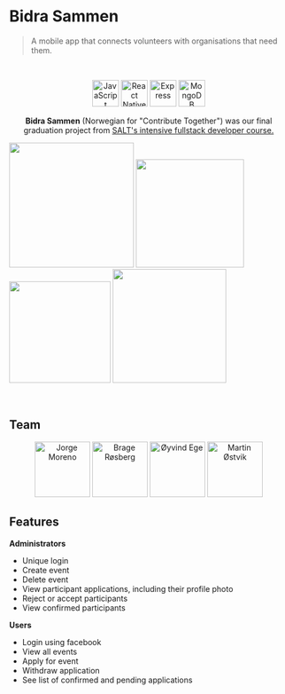 # Bidra Sammen
> A mobile app that connects volunteers with organisations that need them.

<br>

<p align="center">
  <a href="https://developer.mozilla.org/en-US/docs/Web/JavaScript" title="JavaScript"><img src="https://github.com/tomchen/stack-icons/blob/master/logos/javascript.svg" alt="JavaScript" width="48px" height="48px"></a>
  <a href="https://reactnative.dev/" title="React Native"><img src="https://github.com/tomchen/stack-icons/blob/master/logos/react.svg" alt="React Native" width="48px" height="48px"></a>
  <a href="https://expressjs.com/" title="Express"><img src="https://github.com/tomchen/stack-icons/blob/master/logos/express.svg" alt="Express" width="48px" height="48px"></a>
  <a href="https://www.mongodb.org/" title="MongoDB"><img src="https://github.com/tomchen/stack-icons/blob/master/logos/mongodb-icon.svg" alt="MongoDB" width="48px" height="48px">   </a>
</p>  

<p align="center"><b>Bidra Sammen</b> (Norwegian for "Contribute Together") was our final graduation project from <a href="https://salt.dev/">SALT's intensive fullstack developer course.</a></p>

<p>
  <img width="225" src="https://i.imgur.com/9IcDmxN.png" />
  <img width="195" src="https://i.imgur.com/21LaA9C.png" />
  <img width="183" src="https://i.imgur.com/LmNJgnZ.png" />
  <img width="205" src="https://i.imgur.com/Uvh5pgl.png" />
</p>

<br>

## Team

<p align="center">
<a href="https://github.com/jopemoma"><img alt="Jorge Moreno" width="100" src="https://avatars1.githubusercontent.com/u/52753718?s=460&u=0ee502982aee22b16ce9121593bca7443c37d4aa&v=4"></a> 
<a href="https://github.com/bragerosberg"><img alt="Brage Røsberg" width="100" src="https://avatars3.githubusercontent.com/u/64463510?s=460&u=29babf06b95992e7a345106b7c79047528ce7981&v=4"></a>
<a href="https://github.com/oyvind-ege"><img alt="Øyvind Ege" width="100" src="https://avatars3.githubusercontent.com/u/59258583?s=460&u=a6c59c1ae740a71f4a514048024172a0107eea39&v=4"></a> 
<a href="https://github.com/martinostvik"><img alt="Martin Østvik" width="100" src="https://avatars1.githubusercontent.com/u/57357767?s=460&u=002a373b3c3a77167ed81f17a2491e5a7b31f353&v=4"></a> 
</p>

## Features

**Administrators**
* Unique login
* Create event
* Delete event
* View participant applications, including their profile photo
* Reject or accept participants
* View confirmed participants

**Users**
* Login using facebook
* View all events
* Apply for event
* Withdraw application
* See list of confirmed and pending applications
